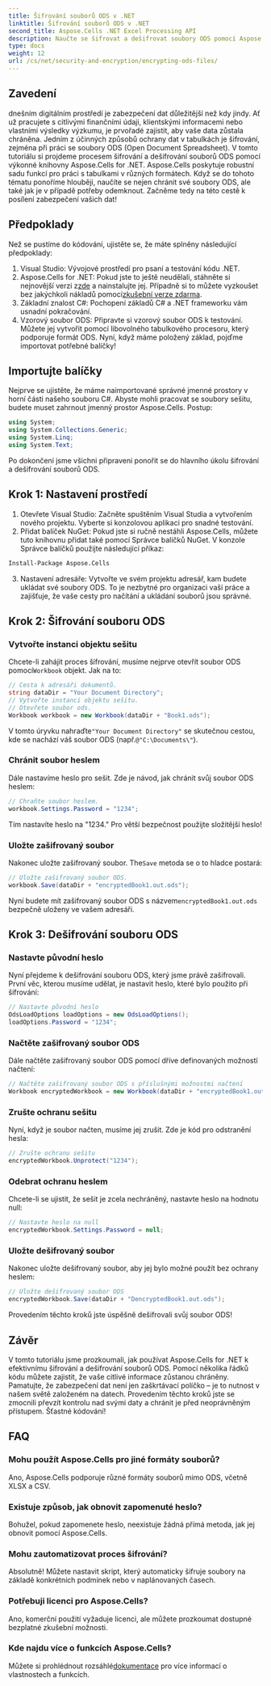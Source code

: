 ```yaml
---
title: Šifrování souborů ODS v .NET
linktitle: Šifrování souborů ODS v .NET
second_title: Aspose.Cells .NET Excel Processing API
description: Naučte se šifrovat a dešifrovat soubory ODS pomocí Aspose.Cells for .NET. Podrobný průvodce zabezpečením vašich dat.
type: docs
weight: 12
url: /cs/net/security-and-encryption/encrypting-ods-files/
---
```

## Zavedení
dnešním digitálním prostředí je zabezpečení dat důležitější než kdy jindy. Ať už pracujete s citlivými finančními údaji, klientskými informacemi nebo vlastními výsledky výzkumu, je prvořadé zajistit, aby vaše data zůstala chráněna. Jedním z účinných způsobů ochrany dat v tabulkách je šifrování, zejména při práci se soubory ODS (Open Document Spreadsheet). V tomto tutoriálu si projdeme procesem šifrování a dešifrování souborů ODS pomocí výkonné knihovny Aspose.Cells for .NET.
Aspose.Cells poskytuje robustní sadu funkcí pro práci s tabulkami v různých formátech. Když se do tohoto tématu ponoříme hlouběji, naučíte se nejen chránit své soubory ODS, ale také jak je v případě potřeby odemknout. Začněme tedy na této cestě k posílení zabezpečení vašich dat!
## Předpoklady
Než se pustíme do kódování, ujistěte se, že máte splněny následující předpoklady:
1. Visual Studio: Vývojové prostředí pro psaní a testování kódu .NET.
2. Aspose.Cells for .NET: Pokud jste to ještě neudělali, stáhněte si nejnovější verzi z[zde](https://releases.aspose.com/cells/net/) a nainstalujte jej. Případně si to můžete vyzkoušet bez jakýchkoli nákladů pomocí[zkušební verze zdarma](https://releases.aspose.com/).
3. Základní znalost C#: Pochopení základů C# a .NET frameworku vám usnadní pokračování.
4. Vzorový soubor ODS: Připravte si vzorový soubor ODS k testování. Můžete jej vytvořit pomocí libovolného tabulkového procesoru, který podporuje formát ODS.
Nyní, když máme položený základ, pojďme importovat potřebné balíčky!
## Importujte balíčky
Nejprve se ujistěte, že máme naimportované správné jmenné prostory v horní části našeho souboru C#. Abyste mohli pracovat se soubory sešitu, budete muset zahrnout jmenný prostor Aspose.Cells. Postup:
```csharp
using System;
using System.Collections.Generic;
using System.Linq;
using System.Text;
```
Po dokončení jsme všichni připraveni ponořit se do hlavního úkolu šifrování a dešifrování souborů ODS.
## Krok 1: Nastavení prostředí
1. Otevřete Visual Studio: Začněte spuštěním Visual Studia a vytvořením nového projektu. Vyberte si konzolovou aplikaci pro snadné testování.
2. Přidat balíček NuGet: Pokud jste si ručně nestáhli Aspose.Cells, můžete tuto knihovnu přidat také pomocí Správce balíčků NuGet. V konzole Správce balíčků použijte následující příkaz:
```bash
Install-Package Aspose.Cells
```
3. Nastavení adresáře: Vytvořte ve svém projektu adresář, kam budete ukládat své soubory ODS. To je nezbytné pro organizaci vaší práce a zajišťuje, že vaše cesty pro načítání a ukládání souborů jsou správné.

## Krok 2: Šifrování souboru ODS
### Vytvořte instanci objektu sešitu
 Chcete-li zahájit proces šifrování, musíme nejprve otevřít soubor ODS pomocí`Workbook` objekt. Jak na to:
```csharp
// Cesta k adresáři dokumentů.
string dataDir = "Your Document Directory";
// Vytvořte instanci objektu sešitu.
// Otevřete soubor ods.
Workbook workbook = new Workbook(dataDir + "Book1.ods");
```
 V tomto úryvku nahraďte`"Your Document Directory"` se skutečnou cestou, kde se nachází váš soubor ODS (např.`@"C:\Documents\"`).
### Chránit soubor heslem
Dále nastavíme heslo pro sešit. Zde je návod, jak chránit svůj soubor ODS heslem:
```csharp
// Chraňte soubor heslem.
workbook.Settings.Password = "1234";
```
Tím nastavíte heslo na "1234." Pro větší bezpečnost použijte složitější heslo!
### Uložte zašifrovaný soubor
 Nakonec uložte zašifrovaný soubor. The`Save` metoda se o to hladce postará:
```csharp
// Uložte zašifrovaný soubor ODS.
workbook.Save(dataDir + "encryptedBook1.out.ods");
```
 Nyní budete mít zašifrovaný soubor ODS s názvem`encryptedBook1.out.ods` bezpečně uloženy ve vašem adresáři.
## Krok 3: Dešifrování souboru ODS
### Nastavte původní heslo
Nyní přejdeme k dešifrování souboru ODS, který jsme právě zašifrovali. První věc, kterou musíme udělat, je nastavit heslo, které bylo použito při šifrování:
```csharp
// Nastavte původní heslo
OdsLoadOptions loadOptions = new OdsLoadOptions();
loadOptions.Password = "1234";
```
### Načtěte zašifrovaný soubor ODS
Dále načtěte zašifrovaný soubor ODS pomocí dříve definovaných možností načtení:
```csharp
// Načtěte zašifrovaný soubor ODS s příslušnými možnostmi načtení
Workbook encryptedWorkbook = new Workbook(dataDir + "encryptedBook1.out.ods", loadOptions);
```
### Zrušte ochranu sešitu
Nyní, když je soubor načten, musíme jej zrušit. Zde je kód pro odstranění hesla:
```csharp
// Zrušte ochranu sešitu
encryptedWorkbook.Unprotect("1234");
```
### Odebrat ochranu heslem
Chcete-li se ujistit, že sešit je zcela nechráněný, nastavte heslo na hodnotu null:
```csharp
// Nastavte heslo na null
encryptedWorkbook.Settings.Password = null;
```
### Uložte dešifrovaný soubor
Nakonec uložte dešifrovaný soubor, aby jej bylo možné použít bez ochrany heslem:
```csharp
// Uložte dešifrovaný soubor ODS
encryptedWorkbook.Save(dataDir + "DencryptedBook1.out.ods");
```
Provedením těchto kroků jste úspěšně dešifrovali svůj soubor ODS!
## Závěr
V tomto tutoriálu jsme prozkoumali, jak používat Aspose.Cells for .NET k efektivnímu šifrování a dešifrování souborů ODS. Pomocí několika řádků kódu můžete zajistit, že vaše citlivé informace zůstanou chráněny. Pamatujte, že zabezpečení dat není jen zaškrtávací políčko – je to nutnost v našem světě založeném na datech.
Provedením těchto kroků jste se zmocnili převzít kontrolu nad svými daty a chránit je před neoprávněným přístupem. Šťastné kódování!
## FAQ
### Mohu použít Aspose.Cells pro jiné formáty souborů?
Ano, Aspose.Cells podporuje různé formáty souborů mimo ODS, včetně XLSX a CSV.
### Existuje způsob, jak obnovit zapomenuté heslo?
Bohužel, pokud zapomenete heslo, neexistuje žádná přímá metoda, jak jej obnovit pomocí Aspose.Cells.
### Mohu zautomatizovat proces šifrování?
Absolutně! Můžete nastavit skript, který automaticky šifruje soubory na základě konkrétních podmínek nebo v naplánovaných časech.
### Potřebuji licenci pro Aspose.Cells?
Ano, komerční použití vyžaduje licenci, ale můžete prozkoumat dostupné bezplatné zkušební možnosti.
### Kde najdu více o funkcích Aspose.Cells?
 Můžete si prohlédnout rozsáhlé[dokumentace](https://reference.aspose.com/cells/net/) pro více informací o vlastnostech a funkcích.